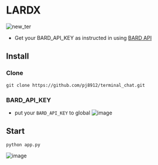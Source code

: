 # LARDX

![new_ter](https://github.com/pj8912/terminal_chat/assets/59218902/cc16ea22-a926-4d18-991c-c8695fad2845)


- Get your BARD_API_KEY as instructed in using [BARD API](https://github.com/dsdanielpark/Bard-API)


## Install 
### Clone
```
git clone https://github.com/pj8912/terminal_chat.git
```

### BARD_API_KEY
- put your `BARD_API_KEY` to global
![image](https://github.com/mihkuno/LARDX/assets/26486389/8eb308a9-2ee9-4b25-98a9-5c9bc1bc0608)



## Start
```
python app.py
```
![image](https://github.com/pj8912/terminal_chat/assets/59218902/b7548d55-f5a0-4fc8-a77f-029aa3037e9a)

